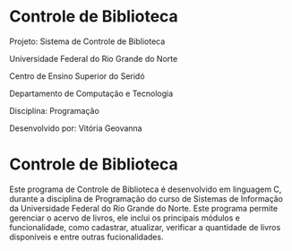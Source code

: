 # Controle de Biblioteca

Projeto: Sistema de Controle de Biblioteca

Universidade Federal do Rio Grande do Norte

Centro de Ensino Superior do Seridó

Departamento de Computação e Tecnologia

Disciplina: Programação 

Desenvolvido por: Vitória Geovanna 

# Controle de Biblioteca

Este programa de Controle de Biblioteca é desenvolvido em linguagem C, durante a disciplina de Programação do curso de Sistemas de Informação da Universidade Federal do Rio Grande do Norte. Este programa permite gerenciar o acervo de livros, ele inclui os principais módulos e funcionalidade, como cadastrar, atualizar, verificar a quantidade de livros disponíveis e entre outras fucionalidades.
